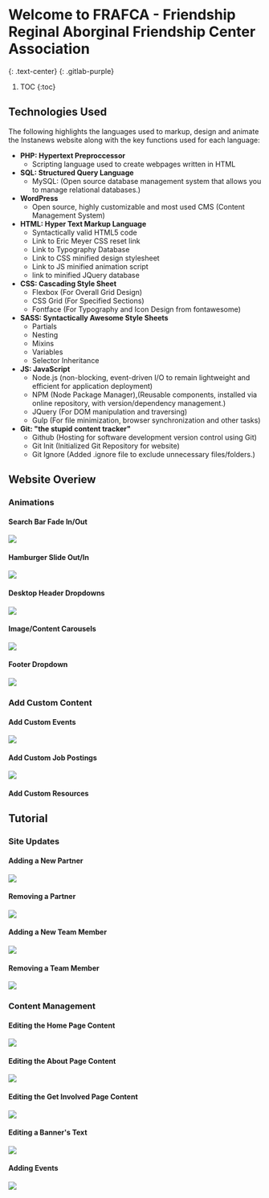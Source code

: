 # Welcome to FRAFCA - Friendship Reginal Aborginal Friendship Center Association
{: .text-center}
{: .gitlab-purple}

1. TOC
{:toc}

## Technologies Used

The following highlights the languages used to markup, design and animate the Instanews website along with the key functions used for each language:

* **PHP: Hypertext Preproccessor**
  * Scripting language used to create webpages written in HTML
* **SQL: Structured Query Language**
  * MySQL:      (Open source database management system that allows you to manage relational databases.)
* **WordPress**
  * Open source, highly customizable and most used CMS (Content Management System)
* **HTML: Hyper Text Markup Language**
  * Syntactically valid HTML5 code
  * Link to Eric Meyer CSS reset link
  * Link to Typography Database
  * Link to CSS minified design stylesheet
  * Link to JS minified animation script
  * link to minified JQuery database
* **CSS:  Cascading Style Sheet**
  * Flexbox     (For Overall Grid Design)
  * CSS Grid    (For Specified Sections)
  * Fontface    (For Typography and Icon Design from fontawesome)
* **SASS: Syntactically Awesome Style Sheets**
  * Partials        
  * Nesting
  * Mixins
  * Variables
  * Selector Inheritance
* **JS: JavaScript**
  * Node.js     (non-blocking, event-driven I/O to remain lightweight and efficient for application deployment)
  * NPM         (Node Package Manager),(Reusable components, installed via online repository, with version/dependency management.)
  * JQuery      (For DOM manipulation and traversing)
  * Gulp        (For file minimization, browser synchronization and other tasks)
* **Git: "the stupid content tracker"**
  * Github      (Hosting for software development version control using Git)
  * Git Init    (Initialized Git Repository for website)
  * Git Ignore  (Added .ignore file to exclude unnecessary files/folders.)

## Website Overiew

### Animations

#### Search Bar Fade In/Out

![](name-of-giphy.gif)

#### Hamburger Slide Out/In

![](name-of-giphy.gif)

#### Desktop Header Dropdowns

![](name-of-giphy.gif)

#### Image/Content Carousels

![](name-of-giphy.gif)

#### Footer Dropdown

![](name-of-giphy.gif)

### Add Custom Content

#### Add Custom Events

![](name-of-giphy.gif)

#### Add Custom Job Postings

![](name-of-giphy.gif)

#### Add Custom Resources

## Tutorial

### Site Updates

#### Adding a New Partner

![](name-of-giphy.gif)

#### Removing a Partner

![](name-of-giphy.gif)

#### Adding a New Team Member

![](name-of-giphy.gif)

#### Removing a Team Member

![](name-of-giphy.gif)

### Content Management

#### Editing the Home Page Content

![](name-of-giphy.gif)

#### Editing the About Page Content

![](name-of-giphy.gif)

#### Editing the Get Involved Page Content

![](name-of-giphy.gif)

#### Editing a Banner's Text

![](name-of-giphy.gif)

#### Adding Events

![](name-of-giphy.gif)





